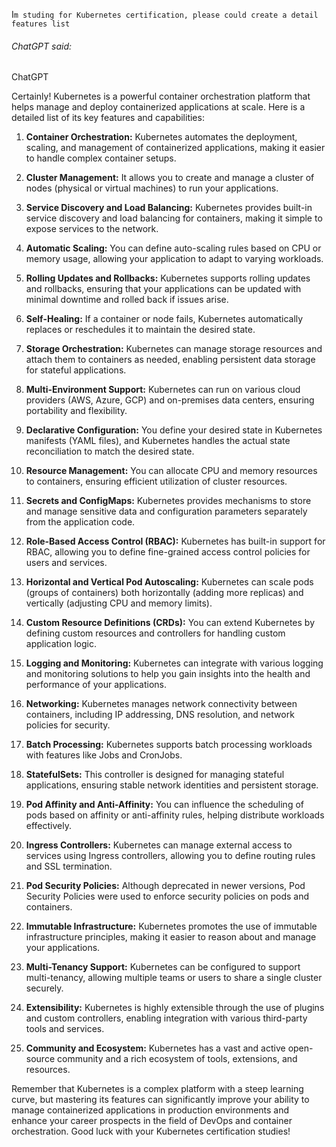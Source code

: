 I`m studing for Kubernetes certification, please could create a detail features list`

###### ChatGPT said:

ChatGPT

Certainly! Kubernetes is a powerful container orchestration platform that helps manage and deploy containerized applications at scale. Here is a detailed list of its key features and capabilities:

1. **Container Orchestration:** Kubernetes automates the deployment, scaling, and management of containerized applications, making it easier to handle complex container setups.
    
2. **Cluster Management:** It allows you to create and manage a cluster of nodes (physical or virtual machines) to run your applications.
    
3. **Service Discovery and Load Balancing:** Kubernetes provides built-in service discovery and load balancing for containers, making it simple to expose services to the network.
    
4. **Automatic Scaling:** You can define auto-scaling rules based on CPU or memory usage, allowing your application to adapt to varying workloads.
    
5. **Rolling Updates and Rollbacks:** Kubernetes supports rolling updates and rollbacks, ensuring that your applications can be updated with minimal downtime and rolled back if issues arise.
    
6. **Self-Healing:** If a container or node fails, Kubernetes automatically replaces or reschedules it to maintain the desired state.
    
7. **Storage Orchestration:** Kubernetes can manage storage resources and attach them to containers as needed, enabling persistent data storage for stateful applications.
    
8. **Multi-Environment Support:** Kubernetes can run on various cloud providers (AWS, Azure, GCP) and on-premises data centers, ensuring portability and flexibility.
    
9. **Declarative Configuration:** You define your desired state in Kubernetes manifests (YAML files), and Kubernetes handles the actual state reconciliation to match the desired state.
    
10. **Resource Management:** You can allocate CPU and memory resources to containers, ensuring efficient utilization of cluster resources.
    
11. **Secrets and ConfigMaps:** Kubernetes provides mechanisms to store and manage sensitive data and configuration parameters separately from the application code.
    
12. **Role-Based Access Control (RBAC):** Kubernetes has built-in support for RBAC, allowing you to define fine-grained access control policies for users and services.
    
13. **Horizontal and Vertical Pod Autoscaling:** Kubernetes can scale pods (groups of containers) both horizontally (adding more replicas) and vertically (adjusting CPU and memory limits).
    
14. **Custom Resource Definitions (CRDs):** You can extend Kubernetes by defining custom resources and controllers for handling custom application logic.
    
15. **Logging and Monitoring:** Kubernetes can integrate with various logging and monitoring solutions to help you gain insights into the health and performance of your applications.
    
16. **Networking:** Kubernetes manages network connectivity between containers, including IP addressing, DNS resolution, and network policies for security.
    
17. **Batch Processing:** Kubernetes supports batch processing workloads with features like Jobs and CronJobs.
    
18. **StatefulSets:** This controller is designed for managing stateful applications, ensuring stable network identities and persistent storage.
    
19. **Pod Affinity and Anti-Affinity:** You can influence the scheduling of pods based on affinity or anti-affinity rules, helping distribute workloads effectively.
    
20. **Ingress Controllers:** Kubernetes can manage external access to services using Ingress controllers, allowing you to define routing rules and SSL termination.
    
21. **Pod Security Policies:** Although deprecated in newer versions, Pod Security Policies were used to enforce security policies on pods and containers.
    
22. **Immutable Infrastructure:** Kubernetes promotes the use of immutable infrastructure principles, making it easier to reason about and manage your applications.
    
23. **Multi-Tenancy Support:** Kubernetes can be configured to support multi-tenancy, allowing multiple teams or users to share a single cluster securely.
    
24. **Extensibility:** Kubernetes is highly extensible through the use of plugins and custom controllers, enabling integration with various third-party tools and services.
    
25. **Community and Ecosystem:** Kubernetes has a vast and active open-source community and a rich ecosystem of tools, extensions, and resources.
    

Remember that Kubernetes is a complex platform with a steep learning curve, but mastering its features can significantly improve your ability to manage containerized applications in production environments and enhance your career prospects in the field of DevOps and container orchestration. Good luck with your Kubernetes certification studies!